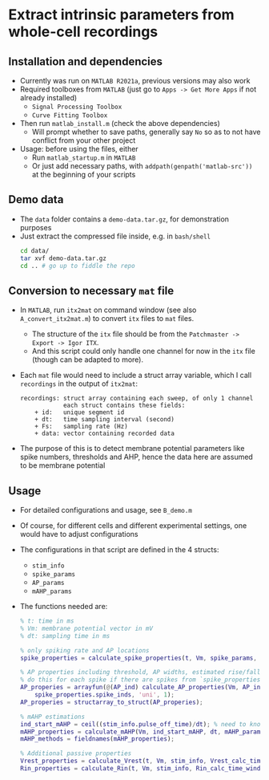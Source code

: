 # Extract intrinsic parameters from whole-cell recordings 

## Installation and dependencies

- Currently was run on `MATLAB R2021a`, previous versions may also work 
- Required toolboxes from `MATLAB` (just go to `Apps -> Get More Apps` if not already installed)
    - `Signal Processing Toolbox`
    - `Curve Fitting Toolbox`
- Then run `matlab_install.m` (check the above dependencies)
    - Will prompt whether to save paths, generally say `No` so as to not have conflict from your other project 
- Usage: before using the files, either
    - Run `matlab_startup.m` in `MATLAB`
    - Or just add necessary paths, with `addpath(genpath('matlab-src'))` at the beginning of your scripts 

## Demo data 

- The `data` folder contains a `demo-data.tar.gz`, for demonstration purposes
- Just extract the compressed file inside, e.g. in `bash/shell`
    ``` bash
    cd data/ 
    tar xvf demo-data.tar.gz
    cd .. # go up to fiddle the repo
    ```

## Conversion to necessary `mat` file

- In `MATLAB`, run `itx2mat` on command window (see also `A_convert_itx2mat.m`) to convert `itx` files to `mat` files. 
    - The structure of the `itx` file should be from the `Patchmaster -> Export -> Igor ITX`. 
    - And this script could only handle one channel for now in the `itx` file (though can be adapted to more). 
- Each `mat` file would need to include a struct array variable, 
    which I call `recordings` in the output of `itx2mat`:

    ``` text 
    recordings: struct array containing each sweep, of only 1 channel 
                each struct contains these fields: 
        + id:   unique segment id
        + dt:   time sampling interval (second) 
        + Fs:   sampling rate (Hz)
        + data: vector containing recorded data 
    ```
- The purpose of this is to detect membrane potential parameters like spike numbers, thresholds and AHP, 
    hence the data here are assumed to be membrane potential

## Usage

- For detailed configurations and usage, see `B_demo.m`
- Of course, for different cells and different experimental settings, one would have to adjust configurations
- The configurations in that script are defined in the 4 structs: 
    - `stim_info`
    - `spike_params` 
    - `AP_params` 
    - `mAHP_params` 
- The functions needed are:

    ``` MATLAB
    % t: time in ms
    % Vm: membrane potential vector in mV
    % dt: sampling time in ms

    % only spiking rate and AP locations
    spike_properties = calculate_spike_properties(t, Vm, spike_params, stim_info); 

    % AP properties including threshold, AP widths, estimated rise/fall times and fAHP
    % do this for each spike if there are spikes from `spike_properties` output 
    AP_properies = arrayfun(@(AP_ind) calculate_AP_properties(Vm, AP_ind, dt, AP_params), ...
        spike_properties.spike_inds, 'uni', 1);
    AP_properies = structarray_to_struct(AP_properies);

    % mAHP estimations  
    ind_start_mAHP = ceil((stim_info.pulse_off_time)/dt); % need to know when stim is off 
    mAHP_properties = calculate_mAHP(Vm, ind_start_mAHP, dt, mAHP_params);
    mAHP_methods = fieldnames(mAHP_properties);

    % Additional passive properties
    Vrest_properties = calculate_Vrest(t, Vm, stim_info, Vrest_calc_time_window);
    Rin_properties = calculate_Rin(t, Vm, stim_info, Rin_calc_time_window);
    ```
